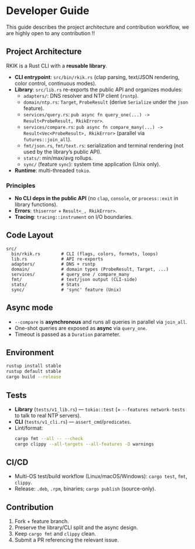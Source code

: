 # Developer Guide

This guide describes the project architecture and contribution workflow, we are highly open to any contribution !!

## Project Architecture

RKIK is a Rust CLI with a **reusable library**.

- **CLI entrypoint**: `src/bin/rkik.rs` (clap parsing, text/JSON rendering, color control, continuous modes).
- **Library**: `src/lib.rs` re-exports the public API and organizes modules:
  - `adapters/`: DNS resolver and NTP client (`rsntp`).
  - `domain/ntp.rs`: `Target`, `ProbeResult` (derive `Serialize` under the `json` feature).
  - `services/query.rs`: `pub async fn query_one(...) -> Result<ProbeResult, RkikError>`.
  - `services/compare.rs`: `pub async fn compare_many(...) -> Result<Vec<ProbeResult>, RkikError>` (parallel via `futures::join_all`).
  - `fmt/json.rs`, `fmt/text.rs`: serialization and terminal rendering (not used by the library’s public API).
  - `stats/`: min/max/avg rollups.
  - `sync/` (feature `sync`): system time application (Unix only).
- **Runtime**: multi-threaded `tokio`.

### Principles
- **No CLI deps in the public API** (no `clap`, `console`, or `process::exit` in library functions).
- **Errors**: `thiserror` + `Result<_, RkikError>`.
- **Tracing**: `tracing::instrument` on I/O boundaries.

## Code Layout

```text
src/
  bin/rkik.rs        # CLI (flags, colors, formats, loops)
  lib.rs             # API re-exports
  adapters/          # DNS + rsntp
  domain/            # domain types (ProbeResult, Target, ...)
  services/          # query_one / compare_many
  fmt/               # text/json output (CLI-side)
  stats/             # Stats
  sync/              # 'sync' feature (Unix)
```

## Async mode
- `--compare` is **asynchronous** and runs all queries in parallel via `join_all`.
- One-shot queries are exposed as **async** via `query_one`.
- Timeout is passed as a `Duration` parameter.

## Environment
```bash
rustup install stable
rustup default stable
cargo build --release
```

## Tests
- **Library** (`tests/v1_lib.rs`) — `tokio::test` (+ `--features network-tests` to talk to real NTP servers).
- **CLI** (`tests/v1_cli.rs`) — `assert_cmd`/`predicates`.
- Lint/format:
  ```bash
  cargo fmt --all -- --check
  cargo clippy --all-targets --all-features -D warnings
  ```

## CI/CD
- Multi-OS test/build workflow (Linux/macOS/Windows): `cargo test`, `fmt`, `clippy`.
- Release: `.deb`, `.rpm`, binaries; `cargo publish` (source-only).

## Contribution
1. Fork + feature branch.
2. Preserve the library/CLI split and the async design.
3. Keep `cargo fmt` and `clippy` clean.
4. Submit a PR referencing the relevant issue.
